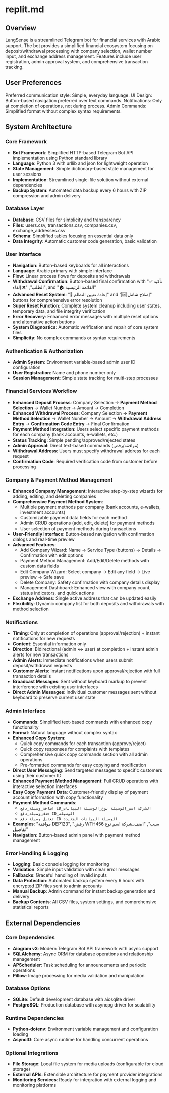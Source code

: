 # replit.md

## Overview

LangSense is a streamlined Telegram bot for financial services with Arabic support. The bot provides a simplified financial ecosystem focusing on deposit/withdrawal processing with company selection, wallet number input, and exchange address management. Features include user registration, admin approval system, and comprehensive transaction tracking.

## User Preferences

Preferred communication style: Simple, everyday language.
UI Design: Button-based navigation preferred over text commands.
Notifications: Only at completion of operations, not during process.
Admin Commands: Simplified format without complex syntax requirements.

## System Architecture

### Core Framework
- **Bot Framework**: Simplified HTTP-based Telegram Bot API implementation using Python standard library
- **Language**: Python 3 with urllib and json for lightweight operation
- **State Management**: Simple dictionary-based state management for user sessions
- **Implementation**: Streamlined single-file solution without external dependencies
- **Backup System**: Automated data backup every 6 hours with ZIP compression and admin delivery

### Database Layer
- **Database**: CSV files for simplicity and transparency
- **Files**: users.csv, transactions.csv, companies.csv, exchange_addresses.csv
- **Schema**: Simplified tables focusing on essential data only
- **Data Integrity**: Automatic customer code generation, basic validation

### User Interface
- **Navigation**: Button-based keyboards for all interactions
- **Language**: Arabic primary with simple interface
- **Flow**: Linear process flows for deposits and withdrawals
- **Withdrawal Confirmation**: Button-based final confirmation with "✅ تأكيد الطلب", "❌ إلغاء", and "🏠 القائمة الرئيسية"
- **Advanced Reset System**: "🔄 إعادة تعيين النظام" and "🆘 إصلاح شامل" buttons for comprehensive error resolution
- **Super Reset Function**: Complete system cleanup including user states, temporary data, and file integrity verification
- **Error Recovery**: Enhanced error messages with multiple reset options and alternative action buttons
- **System Diagnostics**: Automatic verification and repair of core system files
- **Simplicity**: No complex commands or syntax requirements

### Authentication & Authorization
- **Admin System**: Environment variable-based admin user ID configuration
- **User Registration**: Name and phone number only
- **Session Management**: Simple state tracking for multi-step processes

### Financial Services Workflow
- **Enhanced Deposit Process**: Company Selection → **Payment Method Selection** → Wallet Number → Amount → Completion
- **Enhanced Withdrawal Process**: Company Selection → **Payment Method Selection** → Wallet Number → Amount → **Withdrawal Address Entry** → **Confirmation Code Entry** → Final Confirmation
- **Payment Method Integration**: Users select specific payment methods for each company (bank accounts, e-wallets, etc.)
- **Status Tracking**: Simple pending/approved/rejected states
- **Admin Approval**: Direct text-based commands (موافقة/رفض)
- **Withdrawal Address**: Users must specify withdrawal address for each request
- **Confirmation Code**: Required verification code from customer before processing

### Company & Payment Method Management
- **Enhanced Company Management**: Interactive step-by-step wizards for adding, editing, and deleting companies
- **Comprehensive Payment Method System**: 
  - Multiple payment methods per company (bank accounts, e-wallets, investment accounts)
  - Customizable payment data fields for each method
  - Admin CRUD operations (add, edit, delete) for payment methods
  - User selection of payment methods during transactions
- **User-Friendly Interface**: Button-based navigation with confirmation dialogs and real-time preview
- **Advanced Features**: 
  - Add Company Wizard: Name → Service Type (buttons) → Details → Confirmation with edit options
  - Payment Method Management: Add/Edit/Delete methods with custom data fields
  - Edit Company Wizard: Select company → Edit any field → Live preview → Safe save
  - Delete Company: Safety confirmation with company details display
  - Management Dashboard: Enhanced view with company count, status indicators, and quick actions
- **Exchange Address**: Single active address that can be updated easily
- **Flexibility**: Dynamic company list for both deposits and withdrawals with method selection

### Notifications
- **Timing**: Only at completion of operations (approval/rejection) + instant notifications for new requests
- **Content**: Essential information only
- **Direction**: Bidirectional (admin ↔ user) at completion + instant admin alerts for new transactions
- **Admin Alerts**: Immediate notifications when users submit deposit/withdrawal requests
- **Customer Alerts**: Instant notifications upon approval/rejection with full transaction details
- **Broadcast Messages**: Sent without keyboard markup to prevent interference with existing user interfaces
- **Direct Admin Messages**: Individual customer messages sent without keyboard to preserve current user state

### Admin Interface
- **Commands**: Simplified text-based commands with enhanced copy functionality
- **Format**: Natural language without complex syntax
- **Enhanced Copy System**: 
  - Quick copy commands for each transaction (approve/reject)
  - Quick copy responses for complaints with templates
  - Comprehensive quick copy commands section with all admin operations
  - Pre-formatted commands for easy copying and modification
- **Direct User Messaging**: Send targeted messages to specific customers using their customer ID
- **Enhanced Payment Method Management**: Full CRUD operations with interactive selection interfaces
- **Easy Copy Payment Data**: Customer-friendly display of payment account information with copy functionality
- **Payment Method Commands**: 
  - `اضافة_وسيلة_دفع ID_الشركة اسم_الوسيلة نوع_الوسيلة البيانات`
  - `حذف_وسيلة_دفع ID_الوسيلة`
  - `تعديل_وسيلة_دفع ID_الوسيلة البيانات_الجديدة`
- **Examples**: "موافقة DEP123", "رفض WTH456 سبب", "اضف_شركة اسم نوع تفاصيل"
- **Navigation**: Button-based admin panel with payment method management

### Error Handling & Logging
- **Logging**: Basic console logging for monitoring
- **Validation**: Simple input validation with clear error messages
- **Fallbacks**: Graceful handling of invalid inputs
- **Data Protection**: Automated backup system every 6 hours with encrypted ZIP files sent to admin accounts
- **Manual Backup**: Admin command for instant backup generation and delivery
- **Backup Contents**: All CSV files, system settings, and comprehensive statistical reports

## External Dependencies

### Core Dependencies
- **Aiogram v3**: Modern Telegram Bot API framework with async support
- **SQLAlchemy**: Async ORM for database operations and relationship management
- **APScheduler**: Task scheduling for announcements and periodic operations
- **Pillow**: Image processing for media validation and manipulation

### Database Options
- **SQLite**: Default development database with aiosqlite driver
- **PostgreSQL**: Production database with asyncpg driver for scalability

### Runtime Dependencies
- **Python-dotenv**: Environment variable management and configuration loading
- **AsyncIO**: Core async runtime for handling concurrent operations

### Optional Integrations
- **File Storage**: Local file system for media uploads (configurable for cloud storage)
- **External APIs**: Extensible architecture for payment provider integrations
- **Monitoring Services**: Ready for integration with external logging and monitoring platforms
